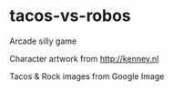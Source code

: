 # tacos-vs-robos
Arcade silly game


Character artwork from http://kenney.nl

Tacos & Rock images from Google Image